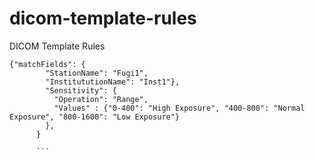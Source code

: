 dicom-template-rules
====================

DICOM Template Rules


```
{"matchFields": {
        "StationName": "Fugi1",
        "InstitututionName": "Inst1"},
        "Sensitivity": {
          "Operation": "Range",  
          "Values" : {"0-400": "High Exposure", "400-800": "Normal Exposure", "800-1600": "Low Exposure"}
        },
      }
      
      ```
